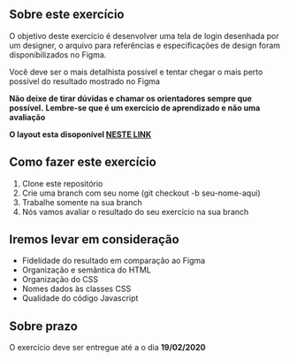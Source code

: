 ## Sobre este exercício
O objetivo deste exercício é desenvolver uma tela de login desenhada por um 
designer, o arquivo para referências e especificações de design foram
disponibilizados no Figma.

Você deve ser o mais detalhista possível e tentar chegar o mais perto possível
do resultado mostrado no Figma

**Não deixe de tirar dúvidas e chamar os orientadores sempre que possível.**
**Lembre-se que é um exercício de aprendizado e não uma avaliação**

**O layout esta disoponível [NESTE LINK](https://www.figma.com/file/cDJmwKfxr9d2EKCeHGdEkn/Capacita%C3%A7%C3%A3o---Exercicio-login?node-id=1%3A2)**

## Como fazer este exercício
1. Clone este repositório
2. Crie uma branch com seu nome (git checkout -b seu-nome-aqui)
3. Trabalhe somente na sua branch
4. Nós vamos avaliar o resultado do seu exercício na sua branch

## Iremos levar em consideração
- Fidelidade do resultado em comparação ao Figma
- Organização e semântica do HTML
- Organização do CSS
- Nomes dados às classes CSS
- Qualidade do código Javascript

## Sobre prazo
O exercício deve ser entregue até a o dia **19/02/2020**
